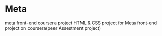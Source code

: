 # Meta
meta front-end coursera project
HTML & CSS project for Meta front-end project on coursera(peer Assestment project)
